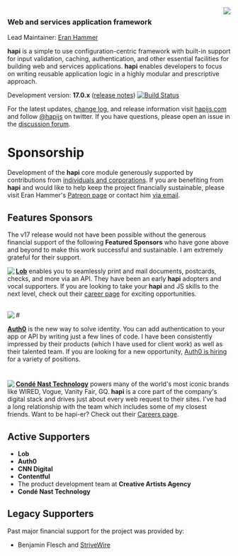 <img src="https://raw.github.com/hapijs/hapi/master/images/17.png" align="right"/>

### Web and services application framework

Lead Maintainer: [Eran Hammer](https://github.com/hueniverse)

**hapi** is a simple to use configuration-centric framework with built-in support for input validation, caching,
authentication, and other essential facilities for building web and services applications. **hapi** enables
developers to focus on writing reusable application logic in a highly modular and prescriptive approach. 

Development version: **17.0.x** ([release notes](https://github.com/hapijs/hapi/issues?labels=release+notes&page=1&state=closed)) 
[![Build Status](https://secure.travis-ci.org/hapijs/hapi.svg?branch=master)](http://travis-ci.org/hapijs/hapi)

For the latest updates, [change log](http://hapijs.com/updates), and release information visit [hapijs.com](http://hapijs.com) and follow [@hapijs](https://twitter.com/hapijs) on twitter. If you have questions, please open an issue in the
[discussion forum](https://github.com/hapijs/discuss).

# Sponsorship

Development of the **hapi** core module generously supported by contributions from [individuals and corporations](https://github.com/hapijs/hapi/blob/master/SPONSORS.md).
If you are benefiting from **hapi** and would like to help keep the project financially sustainable, please visit
Eran Hammer's [Patreon page](https://www.patreon.com/eranhammer) or contact him [via email](mailto:eran@hammer.io).

## Features Sponsors

The v17 release would not have been possible without the generous financial support of the following
**Featured Sponsors** who have gone above and beyond to make this work successful and sustainable.
I am extremely grateful for their support.

<img src="https://user-images.githubusercontent.com/56631/32082980-4fd9b342-ba74-11e7-872a-42b0a414fcb2.png" align="left"  />

[**Lob**](http://bit.ly/lobh-rn) enables you to seamlessly print and mail documents, postcards, checks, and more via an API. They have been an early **hapi** adopters and vocal supporters. If you are looking to take your **hapi** and JS skills to the next level, check out their [career page](http://bit.ly/lobc-rn) for exciting opportunities.

<br>
#

<img src="https://user-images.githubusercontent.com/56631/31878562-5c64483a-b78f-11e7-92da-5a991ebb302d.png" align="left" />

[**Auth0**](http://bit.ly/auth0h-rn) is the new way to solve identity. You can add authentication to your app or API by writing just a few lines of code. I have been consistently impressed by their products (which I have used for client work) as well as their talented team. If you are looking for a new opportunity, [Auth0 is hiring](http://bit.ly/auth0c-rn) for a variety of positions.

#

<img src="https://user-images.githubusercontent.com/56631/32398027-e2027480-c0a9-11e7-9077-c5ecca7bc39c.png" align="left"  />

[**Condé Nast Technology**](http://bit.ly/cn-rn) powers many of the world's most iconic brands like WIRED, Vogue, Vanity Fair, GQ. **hapi** is a core part of the company's digital stack and drives just about every web request to their sites. I've had a long relationship with the team which includes some of my closest friends. Want to be hapi-er? Check out their [Careers page](http://bit.ly/cnc-rn).

## Active Supporters

- **Lob**
- **Auth0**
- **CNN Digital**
- **Contentful**
- The product development team at **Creative Artists Agency**
- **Condé Nast Technology**

## Legacy Supporters

Past major financial support for the project was provided by:
- Benjamin Flesch and [StriveWire](https://strivewire.com/)
